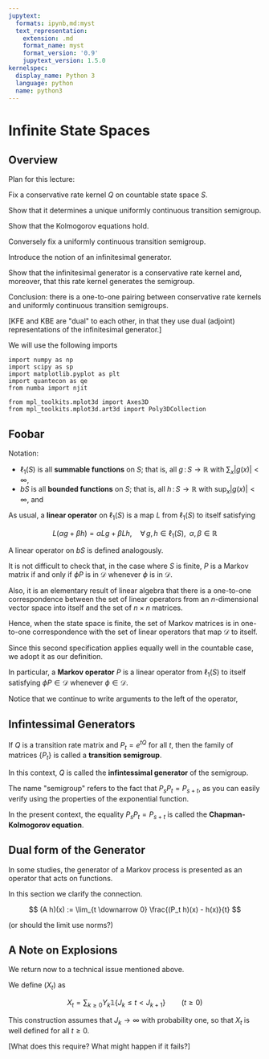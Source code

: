 ```yaml
---
jupytext:
  formats: ipynb,md:myst
  text_representation:
    extension: .md
    format_name: myst
    format_version: '0.9'
    jupytext_version: 1.5.0
kernelspec:
  display_name: Python 3
  language: python
  name: python3
---
```



# Infinite State Spaces


## Overview

Plan for this lecture:

Fix a conservative rate kernel $Q$ on countable state space $S$.

Show that it determines a unique uniformly continuous transition semigroup.

Show that the Kolmogorov equations hold.

Conversely fix a uniformly continuous transition semigroup.

Introduce the notion of an infinitesimal generator.

Show that the infinitesimal generator is a conservative rate kernel and,
moreover, that this rate kernel generates the semigroup.

Conclusion: there is a one-to-one pairing between conservative rate kernels
and uniformly continuous transition semigroups.


[KFE and KBE are "dual" to each other, in that they use dual (adjoint)
representations of the infinitesimal generator.]



We will use the following imports

```{code-cell} ipython3
import numpy as np
import scipy as sp
import matplotlib.pyplot as plt
import quantecon as qe
from numba import njit

from mpl_toolkits.mplot3d import Axes3D
from mpl_toolkits.mplot3d.art3d import Poly3DCollection

```



##  Foobar

Notation:

* $\ell_1(S)$ is all **summable functions** on $S$; that is, all $g \, \colon S \to \mathbb R$ with $\sum_x |g(x)| < \infty$,
* $bS$ is all **bounded functions** on $S$; that is, all $h \, \colon S \to \mathbb R$ with $\sup_x |g(x)| < \infty$, and

As usual, a **linear operator** on $\ell_1(S)$ is a map $L$ from $\ell_1(S)$ to itself
satisfying 

$$
    L(\alpha g + \beta h) = \alpha L g + \beta L h,
    \quad
    \forall \, g, h \in \ell_1(S), \;\; \alpha, \beta \in \mathbb R
$$

A linear operator on $bS$ is defined analogously.


It is not difficult to check that, in the case where $S$ is finite, $P$ is a
Markov matrix if and only if $\phi P$ is in $\mathcal D$ whenever $\phi$ is in
$\mathcal D$.

Also, it is an elementary result of linear algebra that there is a one-to-one correspondence between the set of linear operators from an $n$-dimensional vector space into itself and the set of $n \times n$ matrices.

Hence, when the state space is finite, the set of Markov matrices is in
one-to-one correspondence with the set of linear operators that map $\mathcal
D$ to itself.

Since this second specification applies equally well in the countable case, we
adopt it as our definition.

In particular, a **Markov operator** $P$ is a linear operator from $\ell_1(S)$
to itself satisfying $\phi P \in \mathcal D$ whenever $\phi \in \mathcal D$.

Notice that we continue to write arguments to the left of the operator, 



## Infintessimal Generators

If $Q$ is a transition rate matrix and $P_t = e^{tQ}$ for all $t$, then 
the family of matrices $\{P_t\}$ is called a **transition semigroup**.

In this context, $Q$ is called the **infintessimal generator** of the semigroup.

The name "semigroup" refers to the fact that $P_s P_t = P_{s+t}$, as you can 
easily verify using the properties of the exponential function.

In the present context, the equality $P_s P_t = P_{s+t}$ is called the 
**Chapman-Kolmogorov equation**.



## Dual form of the Generator

In some studies, the generator of a Markov process is presented as an operator
that acts on functions.

In this section we clarify the connection.

$$
    (A h)(x) := \lim_{t \downarrow 0} \frac{(P_t h)(x) - h(x)}{t}
$$

(or should the limit use norms?)


## A Note on Explosions

We return now to a technical issue mentioned above.

We define $(X_t)$ as 

$$
    X_t = \sum_{k \geq 0} Y_k \mathbb 1\{J_k \leq t < J_{k+1}\}
    \qquad (t \geq 0)
$$ 

This construction assumes that $J_k \to \infty$ with probability one, so that $X_t$ is well defined for all $t \geq 0$.

[What does this require?  What might happen if it fails?]


